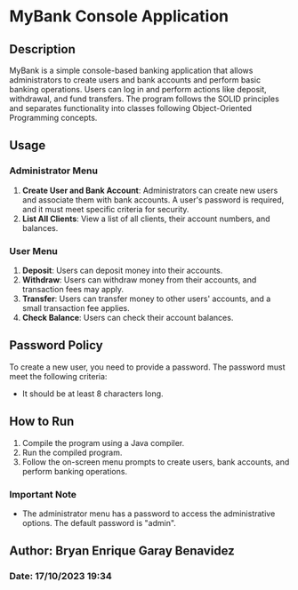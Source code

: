 # MyBank Console Application

## Description
MyBank is a simple console-based banking application that allows administrators to create users and bank accounts and 
perform basic banking operations. Users can log in and perform actions like deposit, withdrawal, and fund transfers. 
The program follows the SOLID principles and separates functionality into classes following Object-Oriented Programming concepts.

## Usage

### Administrator Menu
1. **Create User and Bank Account**: Administrators can create new users and associate them with bank accounts. A user's password is required, and it must meet specific criteria for security.
2. **List All Clients**: View a list of all clients, their account numbers, and balances.

### User Menu
1. **Deposit**: Users can deposit money into their accounts.
2. **Withdraw**: Users can withdraw money from their accounts, and transaction fees may apply.
3. **Transfer**: Users can transfer money to other users' accounts, and a small transaction fee applies.
4. **Check Balance**: Users can check their account balances.

## Password Policy
To create a new user, you need to provide a password. The password must meet the following criteria:
- It should be at least 8 characters long.

## How to Run
1. Compile the program using a Java compiler.
2. Run the compiled program.
3. Follow the on-screen menu prompts to create users, bank accounts, and perform banking operations.

### Important Note
- The administrator menu has a password to access the administrative options. The default password is "admin".

## Author: Bryan Enrique Garay Benavidez
### Date: 17/10/2023 19:34